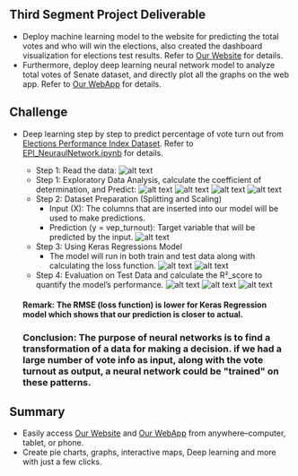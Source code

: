 ## Third Segment Project Deliverable
- Deploy machine learning model to the website for predicting the total votes and who will win the elections, also created the dashboard visualization for elections test results. Refer to [Our Website](https://predictsenate.anvil.app/) for details.
- Furthermore, deploy deep learning neural network model to analyze total votes of Senate dataset, and directly plot all the graphs on the web app. Refer to [Our WebApp](https://share.streamlit.io/hieppham8083/finalproject/main/main.py) for details.

## Challenge
- Deep learning step by step to predict percentage of vote turn out from [Elections Performance Index Dataset](../Hiep_3rd_Segment/Resources/epi.csv). Refer to [EPI_NeuraulNetwork.ipynb](../Hiep_3rd_Segment/Machine_Learning/epi_nn.ipynb) for details.
	- Step 1: Read the data:
	![alt text](../Hiep_3rd_Segment/Resources/data.png)
	- Step 1: Exploratory Data Analysis, calculate the coefficient of determination, and Predict:
	![alt text](../Hiep_3rd_Segment/Resources/step.png)
	![alt text](../Hiep_3rd_Segment/Resources/step1.png)
	![alt text](../Hiep_3rd_Segment/Resources/step2.png)
	![alt text](../Hiep_3rd_Segment/Resources/step3.png)
	- Step 2: Dataset Preparation (Splitting and Scaling)
		- Input (X): The columns that are inserted into our model will be used to make predictions.
		- Prediction (y = vep_turnout): Target variable that will be predicted by the input.
		![alt text](../Hiep_3rd_Segment/Resources/stepP.png)
	- Step 3: Using Keras Regressions Model
		- The model will run in both train and test data along with calculating the loss function.
		![alt text](../Hiep_3rd_Segment/Resources/step8.png)
		![alt text](../Hiep_3rd_Segment/Resources/step4.png)
	- Step 4: Evaluation on Test Data and calculate the R²_score to quantify the model’s performance. 
		![alt text](../Hiep_3rd_Segment/Resources/step7.png)
		![alt text](../Hiep_3rd_Segment/Resources/step5.png)
		![alt text](../Hiep_3rd_Segment/Resources/step6.png)
		
	#### Remark: The RMSE (loss function) is lower for Keras Regression model which shows that our prediction is closer to actual.
		
	### Conclusion: The purpose of neural networks is to find a transformation of a data for making a decision. if we had a large number of vote info as input, along with the vote turnout as output, a neural network could be "trained" on these patterns.
 
## Summary
  - Easily access [Our Website](https://predictsenate.anvil.app/) and [Our WebApp](https://share.streamlit.io/hieppham8083/finalproject/main/main.py) from anywhere–computer, tablet, or phone.
  - Create pie charts, graphs, interactive maps, Deep learning and more with just a few clicks.
	
  
